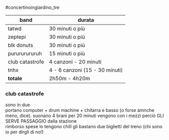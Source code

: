 #concertinoingiardino_tre

| band            | durata                         |
| --------------- | ------------------------------ |
| tatwd           | 30 minuti o più                |
| zeptepi         | 30 minuti o più                |
| blk donuts      | 30 minuti o più                |
| purururururuh   | 15 minuti o più                |
| club catastrofe | 4 canzoni - 20 minuti          |
| tnhx            | 4 - 6 canzoni (15 - 30 minuti) |
| **totale**      | 2h50m - 4h20m                  |




### club catastrofe
sono in due  
portano computer + drum machine + chitarra e basso (o forse amnche meno, dice). 
suonano 4 brani per 20 minuti
vengono con i mezzi perciò GLI SERVE PASSAGGIO dalla stazione  
rimborso spese lo tengono chill gli bastano due biglietti del treno (chi sono io per dirgli di no!)  